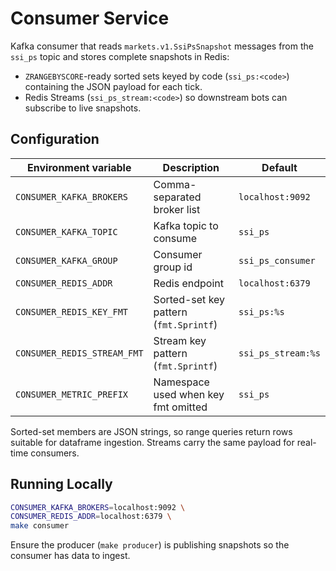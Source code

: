 # Consumer Service

Kafka consumer that reads `markets.v1.SsiPsSnapshot` messages from the `ssi_ps`
topic and stores complete snapshots in Redis:

- `ZRANGEBYSCORE`-ready sorted sets keyed by code (`ssi_ps:<code>`) containing the
  JSON payload for each tick.
- Redis Streams (`ssi_ps_stream:<code>`) so downstream bots can subscribe to
  live snapshots.

## Configuration

Environment variable | Description | Default
-------------------- | ----------- | -------
`CONSUMER_KAFKA_BROKERS` | Comma-separated broker list | `localhost:9092`
`CONSUMER_KAFKA_TOPIC`   | Kafka topic to consume     | `ssi_ps`
`CONSUMER_KAFKA_GROUP`   | Consumer group id          | `ssi_ps_consumer`
`CONSUMER_REDIS_ADDR`    | Redis endpoint             | `localhost:6379`
`CONSUMER_REDIS_KEY_FMT`    | Sorted-set key pattern (`fmt.Sprintf`) | `ssi_ps:%s`
`CONSUMER_REDIS_STREAM_FMT` | Stream key pattern (`fmt.Sprintf`)     | `ssi_ps_stream:%s`
`CONSUMER_METRIC_PREFIX`    | Namespace used when key fmt omitted    | `ssi_ps`

Sorted-set members are JSON strings, so range queries return rows suitable for
dataframe ingestion. Streams carry the same payload for real-time consumers.

## Running Locally

```bash
CONSUMER_KAFKA_BROKERS=localhost:9092 \
CONSUMER_REDIS_ADDR=localhost:6379 \
make consumer
```

Ensure the producer (`make producer`) is publishing snapshots so the consumer
has data to ingest.
